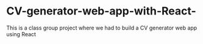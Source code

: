 # CV-generator-web-app-with-React-
This is a class group project where we had to build a CV generator web app using React
